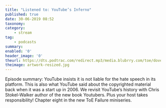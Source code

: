 ```yaml
---
title: "Listened to: YouTube’s Inferno"
published: true
date: 30-06-2019 08:52
taxonomy:
category:
	- stream
tag:
	- podcasts
summary:
enabled: '0'
header_image: '0'
theurl: https://dts.podtrac.com/redirect.mp3/media.blubrry.com/toe/dovetail.prxu.org/toe/7239f35e-42b6-4f5f-b570-dd3833163b1a/Episode_133_failuretubers.mp3
theimage: artwork-resized.jpg
--- 
```

Episode summary: YouTube insists it is not liable for the hate speech in its platform. This is also what YouTube said about the copyrighted material back when it was a start up in 2006. We revisit YouTube’s history with Chris Stokel-Walker author of the new book Youtubers. Plus your host takes responsibility! Chapter eight in the new ToE Failure miniseries.
